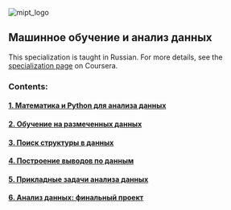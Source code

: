 ![mipt_logo](https://mipt.ru/images/logo_en.png)
  
## Машинное обучение и анализ данных
This specialization is taught in Russian. For more details, see the [specialization page](https://www.coursera.org/specializations/machine-learning-data-analysis) on Coursera.
  
### Contents:
#### [1. Математика и Python для анализа данных](https://www.coursera.org/learn/mathematics-and-python?specialization=machine-learning-data-analysis)
#### [2. Обучение на размеченных данных](https://www.coursera.org/learn/supervised-learning?specialization=machine-learning-data-analysis)
#### [3. Поиск структуры в данных](https://www.coursera.org/learn/unsupervised-learning?specialization=machine-learning-data-analysis)
#### [4. Построение выводов по данным](https://www.coursera.org/learn/stats-for-data-analysis?specialization=machine-learning-data-analysis)
#### [5. Прикладные задачи анализа данных](https://www.coursera.org/learn/data-analysis-applications)
#### [6. Анализ данных: финальный проект](https://www.coursera.org/learn/data-analysis-project)

